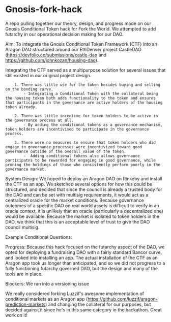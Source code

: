 # Gnosis-fork-hack
A repo pulling together our theory, design, and progress made on our Gnosis Conditional Token hack for Fork the World. We attempted to add futarchy in our operational decision making for our DAO.

Aim:
To integrate the Gnosis Conditional Token Framework (CTF) into an Aragon DAO structured around our EthDenver project CastleDAO (https://devfolio.co/submissions/castle-dao and https://github.com/johnkozan/housing-dao). 

Integrating the CTF served as a multipurpose solution for several issues that still existed in our original project design.

        1. There was little use for the token besides buying and selling on the bonding curve.
            - Integrating a Conditional Token with the collateral being the housing token both adds functionality to the token and ensures that participants in the governance are active holders of the housing token already.

        2. There was little incentive for token holders to be active in the governance process at all.
            - By adding the conditional tokens as a governance mechanism, token holders are incentivised to participate in the governance process.

        3. There were no measures to ensure that token holders who did engage in governance processes were incentivized toward good governance outside of the overall value of the token.
            -  Adding conditional tokens also allows governance participatns to be rewarded for engaging in good governance, while pruning the holdings of those who consistently perform poorly in the governance market.

System Design:
We hoped to deploy an Aragon DAO on Rinkeby and install the CTF as an app. We sketched several options for how this could be structured, and decided that since the council is already a trusted body for the DAO and can be set with multisig requirements, it would act as a centralized oracle for the market conditions. Because governance outcomes of a specific DAO on real world assets is difficult to verify in an oracle context, it is unlikely that an oracle (particularly a decentralized one) would be available. Because the market is isolated to token holders in the DAO, we think that this is an acceptable level of trust to give the DAO council multisig.



Example Conditional Questions:



Progress:
Because this hack focused on the futarchy aspect of the DAO, we opted for deploying a fundraising DAO with a fairly standard Bancor curve, and looked into installing an app. The actual installation of the CTF as an Aragon app took us longer than anticipated, and so we did not progress to a fully functioning futarchy governed DAO, but the design and many of the tools are in place.


Blockers:
We ran into a versioning issue 

We really considered forking Luzzif's awesome implementation of conditional markets as an Aragon app (https://github.com/luzzif/aragon-prediction-markets) and changing the collateral for our purposes, but decided against it since he's in this same category in the hackathon. Great work on it! 

